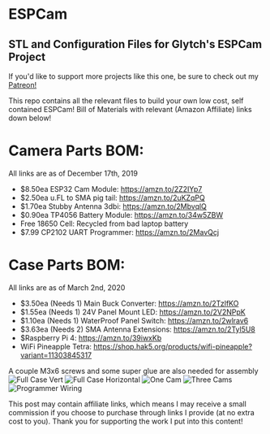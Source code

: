# ESPCam
## STL and Configuration Files for Glytch's ESPCam Project
If you'd like to support more projects like this one, be sure to check out my [Patreon!](https://patreon.com/glytchtech)

This repo contains all the relevant files to build your own low cost, self contained ESPCam! Bill of Materials with relevant (Amazon Affiliate) links down below! 

# Camera Parts BOM: 
All links are as of December 17th, 2019
* $8.50ea ESP32 Cam Module: https://amzn.to/2Z2IYp7
* $2.50ea u.FL to SMA pig tail: https://amzn.to/2uKZqPQ
* $1.70ea Stubby Antenna 3dbi: https://amzn.to/2MbvqlQ
* $0.90ea TP4056 Battery Module: https://amzn.to/34w5ZBW
* Free 18650 Cell: Recycled from bad laptop battery 
* $7.99 CP2102 UART Programmer: https://amzn.to/2MavQcj

# Case Parts BOM: 
All links are as of March 2nd, 2020
* $3.50ea (Needs 1) Main Buck Converter: https://amzn.to/2TzlfKO
* $1.55ea (Needs 1) 24V Panel Mount LED: https://amzn.to/2V2NPpK
* $1.10ea (Needs 1) WaterProof Panel Switch: https://amzn.to/2wlrav6
* $3.63ea (Needs 2) SMA Antenna Extensions: https://amzn.to/2Tyl5U8
* $Raspberry Pi 4: https://amzn.to/39iwxKb
* WiFi Pineapple Tetra: https://shop.hak5.org/products/wifi-pineapple?variant=11303845317


A couple M3x6 screws and some super glue are also needed for assembly
![Full Case Vert](https://github.com/glytchtech/ESPCam/blob/master/Images/Full%20Case%20Vertical.jpg)
![Full Case Horizontal](https://github.com/glytchtech/ESPCam/blob/master/Images/Full%20Case%20Horizontal.jpg)
![One Cam](https://github.com/glytchtech/ESPCam/blob/master/Images/one%20cam.jpg)
![Three Cams](https://github.com/glytchtech/ESPCam/blob/master/Images/three%20cams.jpg)
![Programmer Wiring](https://github.com/glytchtech/ESPCam/blob/master/Images/ESP32Cam%20Programming%20Wiring.jpg)


This post may contain affiliate links, which means I may receive a small commission if you choose to purchase through links I provide (at no extra cost to you). Thank you for supporting the work I put into this content!
